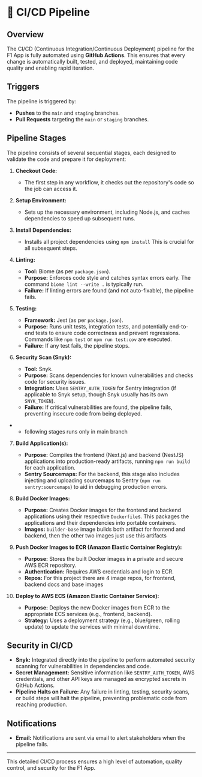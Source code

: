 # 🚀 CI/CD Pipeline

## Overview
The CI/CD (Continuous Integration/Continuous Deployment) pipeline for the F1 App is fully automated using **GitHub Actions**. This ensures that every change is automatically built, tested, and deployed, maintaining code quality and enabling rapid iteration.

## Triggers
The pipeline is triggered by:
- **Pushes** to the `main` and `staging` branches.
- **Pull Requests** targeting the `main` or `staging` branches.

## Pipeline Stages

The pipeline consists of several sequential stages, each designed to validate the code and prepare it for deployment:

1.  **Checkout Code:**
    *   The first step in any workflow, it checks out the repository's code so the job can access it.

2.  **Setup Environment:**
    *   Sets up the necessary environment, including Node.js, and caches dependencies to speed up subsequent runs.

3.  **Install Dependencies:**
    *   Installs all project dependencies using `npm install` This is crucial for all subsequent steps.

4.  **Linting:**
    *   **Tool:** Biome (as per `package.json`).
    *   **Purpose:** Enforces code style and catches syntax errors early. The command `biome lint --write .` is typically run.
    *   **Failure:** If linting errors are found (and not auto-fixable), the pipeline fails.

5.  **Testing:**
    *   **Framework:** Jest (as per `package.json`).
    *   **Purpose:** Runs unit tests, integration tests, and potentially end-to-end tests to ensure code correctness and prevent regressions. Commands like `npm test` or `npm run test:cov` are executed.
    *   **Failure:** If any test fails, the pipeline stops.

6.  **Security Scan (Snyk):**
    *   **Tool:** Snyk.
    *   **Purpose:** Scans dependencies for known vulnerabilities and checks code for security issues.
    *   **Integration:** Uses `SENTRY_AUTH_TOKEN` for Sentry integration (if applicable to Snyk setup, though Snyk usually has its own `SNYK_TOKEN`).
    *   **Failure:** If critical vulnerabilities are found, the pipeline fails, preventing insecure code from being deployed.

- - following stages runs only in main branch

7.  **Build Application(s):**
    *   **Purpose:** Compiles the frontend (Next.js) and backend (NestJS) applications into production-ready artifacts, running `npm run build` for each application.
    *   **Sentry Sourcemaps:** For the backend, this stage also includes injecting and uploading sourcemaps to Sentry (`npm run sentry:sourcemaps`) to aid in debugging production errors.

8.  **Build Docker Images:**
    *   **Purpose:** Creates Docker images for the frontend and backend applications using their respective `Dockerfile`s. This packages the applications and their dependencies into portable containers.
    *   **Images:** `builder-base` image builds both artifact for frontend and backend, then the other two images just use this artifacts

9.  **Push Docker Images to ECR (Amazon Elastic Container Registry):**
    *   **Purpose:** Stores the built Docker images in a private and secure AWS ECR repository.
    *   **Authentication:** Requires AWS credentials and login to ECR.
    *   **Repos:** For this project there are 4 image repos, for frontend, backend docs and base images


10. **Deploy to AWS ECS (Amazon Elastic Container Service):**
    *   **Purpose:** Deploys the new Docker images from ECR to the appropriate ECS services (e.g., frontend, backend).
    *   **Strategy:** Uses a deployment strategy (e.g., blue/green, rolling update) to update the services with minimal downtime.

## Security in CI/CD
-   **Snyk:** Integrated directly into the pipeline to perform automated security scanning for vulnerabilities in dependencies and code.
-   **Secret Management:** Sensitive information like `SENTRY_AUTH_TOKEN`, AWS credentials, and other API keys are managed as encrypted secrets in GitHub Actions.
-   **Pipeline Halts on Failure:** Any failure in linting, testing, security scans, or build steps will halt the pipeline, preventing problematic code from reaching production.

## Notifications
-   **Email:** Notifications are sent via email to alert stakeholders when the pipeline fails.

---

This detailed CI/CD process ensures a high level of automation, quality control, and security for the F1 App.
